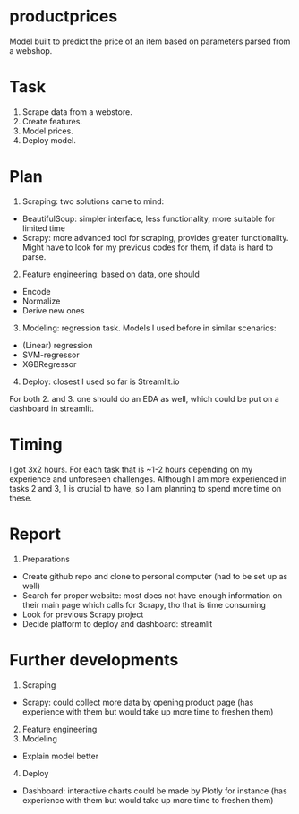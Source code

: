 # productprices
Model built to predict the price of an item based on parameters parsed from a webshop.

# Task
1. Scrape data from a webstore.
2. Create features.
3. Model prices.
4. Deploy model.

# Plan
1. Scraping: two solutions came to mind:
  - BeautifulSoup: simpler interface, less functionality, more suitable for limited time
  - Scrapy: more advanced tool for scraping, provides greater functionality. Might have to look for my previous codes for them, if data is hard to parse.
2. Feature engineering: based on data, one should
  - Encode
  - Normalize
  - Derive new ones
3. Modeling: regression task. Models I used before in similar scenarios:
  - (Linear) regression
  - SVM-regressor
  - XGBRegressor
4. Deploy: closest I used so far is Streamlit.io

For both 2. and 3. one should do an EDA as well, which could be put on a dashboard in streamlit.

# Timing
I got 3x2 hours. For each task that is ~1-2 hours depending on my experience and unforeseen challenges. Although I am more experienced in tasks 2 and 3, 1 is crucial to have, so I am planning to spend more time on these.

# Report
1. Preparations
- Create github repo and clone to personal computer (had to be set up as well)
- Search for proper website: most does not have enough information on their main page which calls for Scrapy, tho that is time consuming
- Look for previous Scrapy project
- Decide platform to deploy and dashboard: streamlit


# Further developments
1. Scraping
  - Scrapy: could collect more data by opening product page (has experience with them but would take up more time to freshen them)
2. Feature engineering
3. Modeling
  - Explain model better 
4. Deploy
  - Dashboard: interactive charts could be made by Plotly for instance (has experience with them but would take up more time to freshen them)
